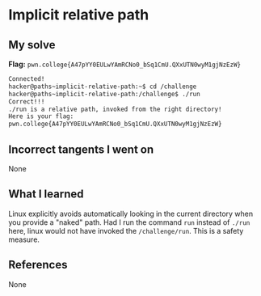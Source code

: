 # Implicit relative path

## My solve
**Flag:** `pwn.college{A47pYY0EULwYAmRCNo0_bSq1CmU.QXxUTN0wyM1gjNzEzW}`

```bash
Connected!
hacker@paths~implicit-relative-path:~$ cd /challenge
hacker@paths~implicit-relative-path:/challenge$ ./run
Correct!!!
./run is a relative path, invoked from the right directory!
Here is your flag:
pwn.college{A47pYY0EULwYAmRCNo0_bSq1CmU.QXxUTN0wyM1gjNzEzW}
```

## Incorrect tangents I went on
None

## What I learned
Linux explicitly avoids automatically looking in the current directory when you provide a "naked" path.
Had I run the command `run` instead of `./run` here, linux would not have invoked the `/challenge/run`. 
This is a safety measure.

## References 
None
